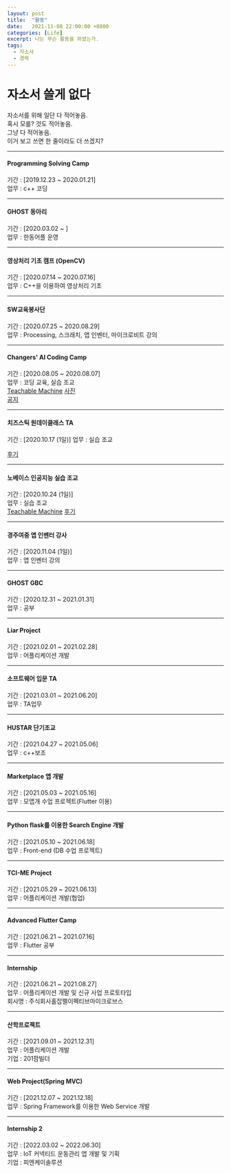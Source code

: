 ```yaml
---
layout: post
title:  "활동"
date:   2021-11-08 22:00:00 +0800
categories: [Life]
excerpt: 나는 무슨 활동을 하였는가.
tags:
  - 자소서
  - 경력
---
```


# 자소서 쓸게 없다

자소서를 위해 일단 다 적어놓음.  
혹시 모를? 것도 적어놓음.  
그냥 다 적어놓음.  
이거 보고 쓰면 한 줄이라도 더 쓰겠지?  

---  

#### Programming Solving Camp
기간 : [2019.12.23 ~ 2020.01.21]  
업무 : c++ 코딩  

---  

#### GHOST 동아리
기간 : [2020.03.02 ~ ]  
업무 : 한동어플 운영  

---

#### 영상처리 기초 캠프 (OpenCV)
기간 :  [2020.07.14 ~ 2020.07.16]  
업무 :  C++을 이용하여 영상처리 기초  

---

#### SW교육봉사단
기간 : [2020.07.25 ~ 2020.08.29]  
업무 : Processing, 스크래치, 앱 인벤터, 마이크로비트 강의  

---

#### Changers' AI Coding Camp
기간 : [2020.08.05 ~ 2020.08.07]  
업무 : 코딩 교육, 실습 조교  
[Teachable Machine](https://teachablemachine.withgoogle.com/)
[사진](https://blog.naver.com/namucoding_pohang/222059624975)  
[공지](https://blog.naver.com/namucoding_pohang/222018322636)  

---

#### 치즈스틱 원데이클래스 TA
기간 : [2020.10.17 (1일)]
업무 : 실습 조교  

[후기](https://blog.naver.com/namucoding_pohang/222120837453)  

---

#### 노베이스 인공지능 실습 조교
기간 : [2020.10.24 (1일)]  
업무 : 실습 조교  
[Teachable Machine](https://teachablemachine.withgoogle.com/)
[후기](https://blog.naver.com/namucoding_pohang/222131177656)  

---

#### 경주여중 앱 인벤터 강사
기간 : [2020.11.04 (1일)]  
업무 : 앱 인벤터 강의  

---

#### GHOST GBC
기간 : [2020.12.31 ~ 2021.01.31]  
업무 : 공부  

---

#### Liar Project
기간 : [2021.02.01 ~ 2021.02.28]  
업무 : 어플리케이션 개발  

---

#### 소프트웨어 입문 TA
기간 : [2021.03.01 ~ 2021.06.20]  
업무 : TA업무  

---

#### HUSTAR 단기조교
기간 : [2021.04.27 ~ 2021.05.06]  
업무 : c++보조  

---

#### Marketplace 앱 개발  
기간 : [2021.05.03 ~ 2021.05.16]  
업무 : 모앱개 수업 프로젝트(Flutter 이용)  

---  

#### Python flask를 이용한 Search Engine 개발  
기간 : [2021.05.10 ~ 2021.06.18]  
업무 : Front-end (DB 수업 프로젝트)  

---   

#### TCI-ME Project
기간 : [2021.05.29 ~ 2021.06.13]  
업무 : 어플리케이션 개발(협업)  

---

#### Advanced Flutter Camp
기간 : [2021.06.21 ~ 2021.07.16]  
업무 : Flutter 공부  

---

#### Internship
기간 : [2021.06.21 ~ 2021.08.27]  
업무 : 어플리케이션 개발 및 신규 사업 프로토타입  
회사명 : 주식회사홀잡펠이펙티브마이크로브스  

---

#### 산학프로젝트
기간 : [2021.09.01 ~ 2021.12.31]  
업무 : 어플리케이션 개발  
기업 : 201팜빌더  

---  

#### Web Project(Spring MVC)
기간 : [2021.12.07 ~ 2021.12.18]  
업무 : Spring Framework를 이용한 Web Service 개발  

---  

#### Internship 2  
기간 : [2022.03.02 ~ 2022.06.30]  
업무 : IoT 커넥티드 운동관리 앱 개발 및 기획  
기업 : 피엔케이솔루션  